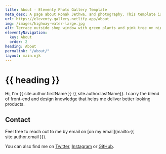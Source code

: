 ```yaml
---
title: About - Eleventy Photo Gallery Template
meta_desc: A page about Ronak Jethwa, and photography. This template is currently the default version so add your own about me page info here.
url: https://eleventy-gallery.netlify.app/about
img: /images/highway-water-large.jpg
alt: Terrace outside shop window with green plants and pink tree on night street
eleventyNavigation:
  key: About
  order: 2
heading: About
permalink: "/about/"
layout: main.njk
---
```


<div class="about-me-content">

# {{ heading }}

Hi, I'm {{ site.author.firstName }} {{ site.author.lastName}}. I carry the blend of front-end and design knowledge that helps me deliver better looking products.

<h2 id="contact-me">Contact</h2>

Feel free to reach out to me by email on [on my email](mailto:{{ site.author.email }}). 

You can also find me on <a href="{{ site.socials.twitter }}" target="_blank">Twitter</a>, <a href="{{ site.socials.instagram }}" target="_blank">Instagram</a> or <a href="{{ site.socials.github}}" target="_blank">GitHub</a>.

</div>